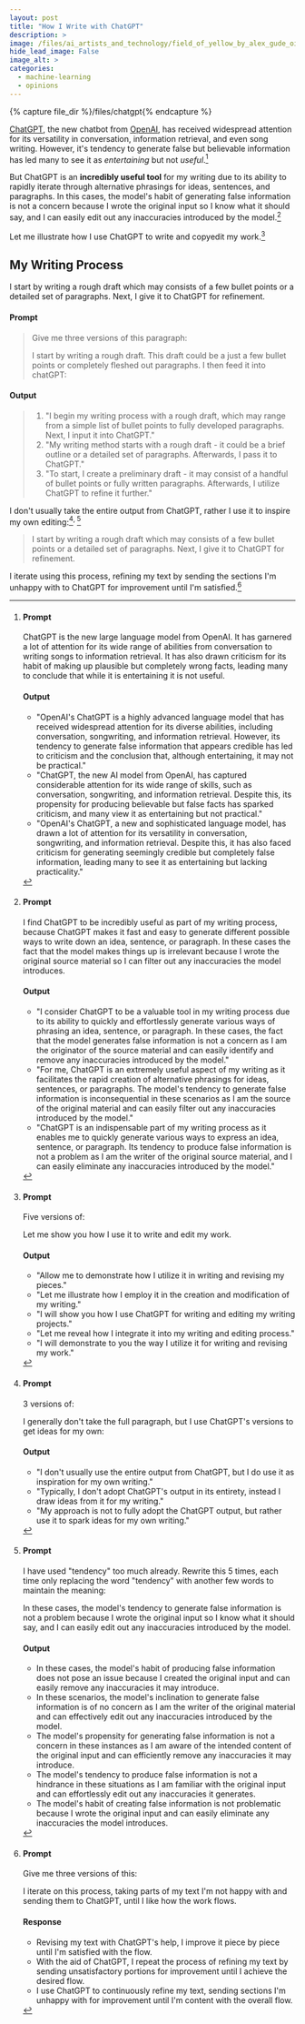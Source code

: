 ```yaml
---
layout: post
title: "How I Write with ChatGPT"
description: >
image: /files/ai_artists_and_technology/field_of_yellow_by_alex_gude_oil_painted_by_stable_diffusion.jpg
hide_lead_image: False
image_alt: >
categories: 
  - machine-learning
  - opinions
---
```


{% capture file_dir %}/files/chatgpt{% endcapture %}

[ChatGPT][chatgpt], the new chatbot from [OpenAI][oai], has received
widespread attention for its versatility in conversation, information
retrieval, and even song writing. However, it's tendency to generate false but
believable information has led many to see it as _entertaining_ but not
_useful_.[^edit_1]

[chatgpt]: https://en.wikipedia.org/wiki/ChatGPT
[oai]: https://en.wikipedia.org/wiki/OpenAI

But ChatGPT is an **incredibly useful tool** for my writing due to its ability
to rapidly iterate through alternative phrasings for ideas, sentences, and
paragraphs. In this cases, the model's habit of generating false information
is not a concern because I wrote the original input so I know what it should
say, and I can easily edit out any inaccuracies introduced by the
model.[^edit_2]

Let me illustrate how I use ChatGPT to write and copyedit my work.[^edit_3]

## My Writing Process

I start by writing a rough draft which may consists of a few bullet points or
a detailed set of paragraphs. Next, I give it to ChatGPT for refinement.

#### Prompt

> Give me three versions of this paragraph: 
>
> I start by writing a rough draft. This draft could be a just a few bullet
> points or completely fleshed out paragraphs. I then feed it into chatGPT:

#### Output

> 1. "I begin my writing process with a rough draft, which may range from a
>    simple list of bullet points to fully developed paragraphs. Next, I input
>    it into ChatGPT."
> 2. "My writing method starts with a rough draft - it could be a brief outline
>    or a detailed set of paragraphs. Afterwards, I pass it to ChatGPT."
> 3. "To start, I create a preliminary draft - it may consist of a handful of
>    bullet points or fully written paragraphs. Afterwards, I utilize ChatGPT to
>    refine it further."

I don't usually take the entire output from ChatGPT, rather I use it to
inspire my own editing:[^edit_4]<sup>, </sup>[^edit_5]

> I start by writing a rough draft which may consists of a few bullet points
> or a detailed set of paragraphs. Next, I give it to ChatGPT for refinement.

I iterate using this process, refining my text by sending the sections I'm
unhappy with to ChatGPT for improvement until I'm satisfied.[^edit_6]

[^edit_1]:
    #### Prompt

    ChatGPT is the new large language model from OpenAI. It has garnered a lot
    of attention for its wide range of abilities from conversation to writing
    songs to information retrieval. It has also drawn criticism for its habit
    of making up plausible but completely wrong facts, leading many to
    conclude that while it is entertaining it is not useful.

    #### Output

    - "OpenAI's ChatGPT is a highly advanced language model that has received
    widespread attention for its diverse abilities, including conversation,
    songwriting, and information retrieval. However, its tendency to generate
    false information that appears credible has led to criticism and the
    conclusion that, although entertaining, it may not be practical."
    - "ChatGPT, the new AI model from OpenAI, has captured considerable
    attention for its wide range of skills, such as conversation, songwriting,
    and information retrieval. Despite this, its propensity for producing
    believable but false facts has sparked criticism, and many view it as
    entertaining but not practical."
    - "OpenAI's ChatGPT, a new and sophisticated language model, has drawn a
    lot of attention for its versatility in conversation, songwriting, and
    information retrieval. Despite this, it has also faced criticism for
    generating seemingly credible but completely false information, leading
    many to see it as entertaining but lacking practicality."

[^edit_2]:
    #### Prompt

    I find ChatGPT to be incredibly useful as part of my writing process,
    because ChatGPT makes it fast and easy to generate different possible ways
    to write down an idea, sentence, or paragraph. In these cases the fact
    that the model makes things up is irrelevant because I wrote the original
    source material so I can filter out any inaccuracies the model introduces.

    #### Output

    - "I consider ChatGPT to be a valuable tool in my writing process due to
    its ability to quickly and effortlessly generate various ways of phrasing
    an idea, sentence, or paragraph. In these cases, the fact that the model
    generates false information is not a concern as I am the originator of the
    source material and can easily identify and remove any inaccuracies
    introduced by the model."
    - "For me, ChatGPT is an extremely useful aspect of my writing as it
    facilitates the rapid creation of alternative phrasings for ideas,
    sentences, or paragraphs. The model's tendency to generate false
    information is inconsequential in these scenarios as I am the source of
    the original material and can easily filter out any inaccuracies
    introduced by the model."
    - "ChatGPT is an indispensable part of my writing process as it enables me
    to quickly generate various ways to express an idea, sentence, or
    paragraph. Its tendency to produce false information is not a problem as I
    am the writer of the original source material, and I can easily eliminate
    any inaccuracies introduced by the model."

[^edit_4]:
    #### Prompt

    3 versions of: 

    I generally don't take the full paragraph, but I use ChatGPT's versions to get ideas for my own:

    #### Output

    - "I don't usually use the entire output from ChatGPT, but I do use it as
      inspiration for my own writing."
    - "Typically, I don't adopt ChatGPT's output in its entirety, instead I draw
      ideas from it for my writing."
    - "My approach is not to fully adopt the ChatGPT output, but rather use it to
      spark ideas for my own writing."

[^edit_5]:

    #### Prompt

    I have used "tendency" too much already. Rewrite this 5 times, each time only
    replacing the word "tendency" with another few words to maintain the meaning:

    In these cases, the model's tendency to generate false information is not a
    problem because I wrote the original input so I know what it should say, and I
    can easily edit out any inaccuracies introduced by the model.

    #### Output

    - In these cases, the model's habit of producing false information does not
    pose an issue because I created the original input and can easily remove any
    inaccuracies it may introduce.
    - In these scenarios, the model's inclination to generate false information is
    of no concern as I am the writer of the original material and can effectively
    edit out any inaccuracies introduced by the model.
    - The model's propensity for generating false information is not a concern in
    these instances as I am aware of the intended content of the original input
    and can efficiently remove any inaccuracies it may introduce.
    - The model's tendency to produce false information is not a hindrance in
    these situations as I am familiar with the original input and can effortlessly
    edit out any inaccuracies it generates.
    - The model's habit of creating false information is not problematic because I
    wrote the original input and can easily eliminate any inaccuracies the model
    introduces.

[^edit_3]:
    #### Prompt

    Five versions of:

    Let me show you how I use it to write and edit my work.

    #### Output

    - "Allow me to demonstrate how I utilize it in writing and revising my
    pieces."
    - "Let me illustrate how I employ it in the creation and modification of my
    writing."
    - "I will show you how I use ChatGPT for writing and editing my writing
    projects."
    - "Let me reveal how I integrate it into my writing and editing process."
    - "I will demonstrate to you the way I utilize it for writing and revising my
    work."

[^edit_6]:
    #### Prompt

    Give me three versions of this:

    I iterate on this process, taking parts of my text I'm not happy with and
    sending them to ChatGPT, until I like how the work flows.

    #### Response

    - Revising my text with ChatGPT's help, I improve it piece by piece until
    I'm satisfied with the flow.
    - With the aid of ChatGPT, I repeat the process of refining my text by
    sending unsatisfactory portions for improvement until I achieve the
    desired flow.
    - I use ChatGPT to continuously refine my text, sending sections I'm
    unhappy with for improvement until I'm content with the overall flow.
